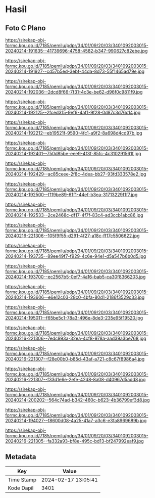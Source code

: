 # Hasil

## Foto C Plano

https://sirekap-obj-formc.kpu.go.id/7185/pemilu/pdpr/34/01/09/20/03/3401092003015-20240214-191635--41739696-4758-4582-b347-990627c82ebe.jpg

https://sirekap-obj-formc.kpu.go.id/7185/pemilu/pdpr/34/01/09/20/03/3401092003015-20240214-191927--cd57b5ed-3ebf-44da-8d73-55f1465ad79e.jpg

https://sirekap-obj-formc.kpu.go.id/7185/pemilu/pdpr/34/01/09/20/03/3401092003015-20240214-192036--2dcd8f66-7f31-4c3e-be62-d96f0c9811f9.jpg

https://sirekap-obj-formc.kpu.go.id/7185/pemilu/pdpr/34/01/09/20/03/3401092003015-20240214-192125--2fced315-9ef9-4af1-9f28-0d87c3d76c14.jpg

https://sirekap-obj-formc.kpu.go.id/7185/pemilu/pdpr/34/01/09/20/03/3401092003015-20240214-192212--eb19521f-9590-4fc1-a9f2-8a698d4cd97b.jpg

https://sirekap-obj-formc.kpu.go.id/7185/pemilu/pdpr/34/01/09/20/03/3401092003015-20240214-192401--750d85be-eee9-4f3f-85fc-4c310291561f.jpg

https://sirekap-obj-formc.kpu.go.id/7185/pemilu/pdpr/34/01/09/20/03/3401092003015-20240214-192429--ac85ceee-2f8c-4dea-bb27-93fd333578e2.jpg

https://sirekap-obj-formc.kpu.go.id/7185/pemilu/pdpr/34/01/09/20/03/3401092003015-20240214-192500--f119be89-61f1-44ef-b3ea-31713229f1f7.jpg

https://sirekap-obj-formc.kpu.go.id/7185/pemilu/pdpr/34/01/09/20/03/3401092003015-20240214-192533--2ce2468c-df17-4f7f-83c4-ad3ccb1abc86.jpg

https://sirekap-obj-formc.kpu.go.id/7185/pemilu/pdpr/34/01/09/20/03/3401092003015-20240216-221306--105f9f55-d291-4f27-a18c-ff17c5506622.jpg

https://sirekap-obj-formc.kpu.go.id/7185/pemilu/pdpr/34/01/09/20/03/3401092003015-20240214-193735--89ee49f7-f929-4c6e-94e1-d5a547b6b0d5.jpg

https://sirekap-obj-formc.kpu.go.id/7185/pemilu/pdpr/34/01/09/20/03/3401092003015-20240214-193700--ec2567b5-0ef7-4a16-bab5-ca30f8366203.jpg

https://sirekap-obj-formc.kpu.go.id/7185/pemilu/pdpr/34/01/09/20/03/3401092003015-20240214-193606--e6e12c03-28c0-4bfa-80d1-2186f3529c33.jpg

https://sirekap-obj-formc.kpu.go.id/7185/pemilu/pdpr/34/01/09/20/03/3401092003015-20240214-195011--f65be5c1-78a3-496e-8de3-235e95f19520.jpg

https://sirekap-obj-formc.kpu.go.id/7185/pemilu/pdpr/34/01/09/20/03/3401092003015-20240216-221306--7edc993a-32ea-4cf8-978a-aad39a3be768.jpg

https://sirekap-obj-formc.kpu.go.id/7185/pemilu/pdpr/34/01/09/20/03/3401092003015-20240216-221307--f28e00b0-b85d-43af-a721-c8c67f8986a4.jpg

https://sirekap-obj-formc.kpu.go.id/7185/pemilu/pdpr/34/01/09/20/03/3401092003015-20240216-221307--f33d1e6e-2efe-42d8-8a08-d40967d5add8.jpg

https://sirekap-obj-formc.kpu.go.id/7185/pemilu/pdpr/34/01/09/20/03/3401092003015-20240214-200202--564c74ad-b342-460c-b623-4b36799ef3d8.jpg

https://sirekap-obj-formc.kpu.go.id/7185/pemilu/pdpr/34/01/09/20/03/3401092003015-20240214-194027--f8600d08-4a25-41a7-a3c6-e3fa8969689b.jpg

https://sirekap-obj-formc.kpu.go.id/7185/pemilu/pdpr/34/01/09/20/03/3401092003015-20240216-221305--fa332a93-bf8e-495c-bd13-bf247992eaf9.jpg


## Metadata

| Key        | Value               |
| ---------- | ------------------- |
| Time Stamp | 2024-02-17 13:05:41 |
| Kode Dapil | 3401                |



